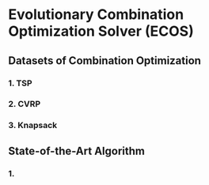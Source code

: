 # Evolutionary Combination Optimization Solver (ECOS)

## Datasets of Combination Optimization
### 1. TSP
### 2. CVRP
### 3. Knapsack

## State-of-the-Art Algorithm
### 1. 



